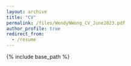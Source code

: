 ```yaml
---
layout: archive
title: "CV"
permalink: /files/WendyNWong_CV_June2023.pdf
author_profile: true
redirect_from:
  - /resume
---
```


{% include base_path %}

